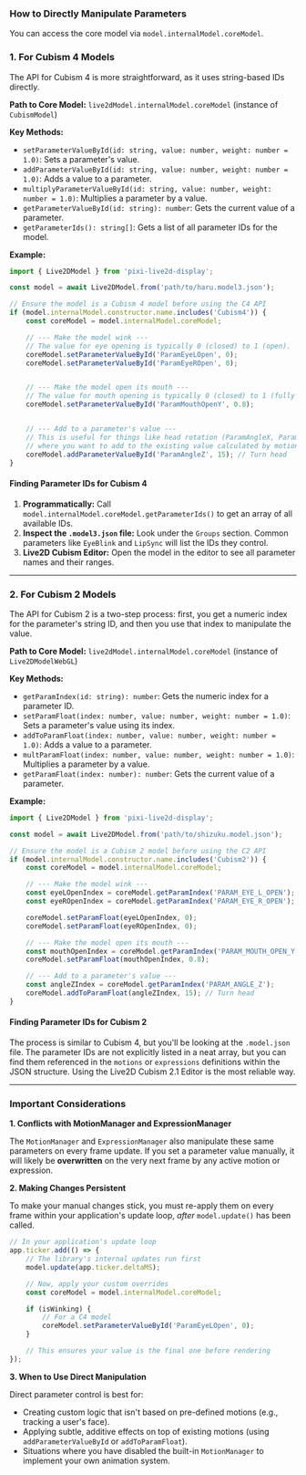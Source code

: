 ### How to Directly Manipulate Parameters

You can access the core model via `model.internalModel.coreModel`.

### 1. For Cubism 4 Models

The API for Cubism 4 is more straightforward, as it uses string-based IDs directly.

**Path to Core Model:** `live2dModel.internalModel.coreModel` (instance of `CubismModel`)

**Key Methods:**

*   `setParameterValueById(id: string, value: number, weight: number = 1.0)`: Sets a parameter's value.
*   `addParameterValueById(id: string, value: number, weight: number = 1.0)`: Adds a value to a parameter.
*   `multiplyParameterValueById(id: string, value: number, weight: number = 1.0)`: Multiplies a parameter by a value.
*   `getParameterValueById(id: string): number`: Gets the current value of a parameter.
*   `getParameterIds(): string[]`: Gets a list of all parameter IDs for the model.

**Example:**

```javascript
import { Live2DModel } from 'pixi-live2d-display';

const model = await Live2DModel.from('path/to/haru.model3.json');

// Ensure the model is a Cubism 4 model before using the C4 API
if (model.internalModel.constructor.name.includes('Cubism4')) {
    const coreModel = model.internalModel.coreModel;

    // --- Make the model wink ---
    // The value for eye opening is typically 0 (closed) to 1 (open).
    coreModel.setParameterValueById('ParamEyeLOpen', 0);
    coreModel.setParameterValueById('ParamEyeROpen', 0);


    // --- Make the model open its mouth ---
    // The value for mouth opening is typically 0 (closed) to 1 (fully open).
    coreModel.setParameterValueById('ParamMouthOpenY', 0.8);


    // --- Add to a parameter's value ---
    // This is useful for things like head rotation (ParamAngleX, ParamAngleY)
    // where you want to add to the existing value calculated by motions.
    coreModel.addParameterValueById('ParamAngleZ', 15); // Turn head
}
```

#### Finding Parameter IDs for Cubism 4

1.  **Programmatically:** Call `model.internalModel.coreModel.getParameterIds()` to get an array of all available IDs.
2.  **Inspect the `.model3.json` file:** Look under the `Groups` section. Common parameters like `EyeBlink` and `LipSync` will list the IDs they control.
3.  **Live2D Cubism Editor:** Open the model in the editor to see all parameter names and their ranges.

---

### 2. For Cubism 2 Models

The API for Cubism 2 is a two-step process: first, you get a numeric index for the parameter's string ID, and then you use that index to manipulate the value.

**Path to Core Model:** `live2dModel.internalModel.coreModel` (instance of `Live2DModelWebGL`)

**Key Methods:**

*   `getParamIndex(id: string): number`: Gets the numeric index for a parameter ID.
*   `setParamFloat(index: number, value: number, weight: number = 1.0)`: Sets a parameter's value using its index.
*   `addToParamFloat(index: number, value: number, weight: number = 1.0)`: Adds a value to a parameter.
*   `multParamFloat(index: number, value: number, weight: number = 1.0)`: Multiplies a parameter by a value.
*   `getParamFloat(index: number): number`: Gets the current value of a parameter.

**Example:**

```javascript
import { Live2DModel } from 'pixi-live2d-display';

const model = await Live2DModel.from('path/to/shizuku.model.json');

// Ensure the model is a Cubism 2 model before using the C2 API
if (model.internalModel.constructor.name.includes('Cubism2')) {
    const coreModel = model.internalModel.coreModel;

    // --- Make the model wink ---
    const eyeLOpenIndex = coreModel.getParamIndex('PARAM_EYE_L_OPEN');
    const eyeROpenIndex = coreModel.getParamIndex('PARAM_EYE_R_OPEN');

    coreModel.setParamFloat(eyeLOpenIndex, 0);
    coreModel.setParamFloat(eyeROpenIndex, 0);

    // --- Make the model open its mouth ---
    const mouthOpenIndex = coreModel.getParamIndex('PARAM_MOUTH_OPEN_Y');
    coreModel.setParamFloat(mouthOpenIndex, 0.8);

    // --- Add to a parameter's value ---
    const angleZIndex = coreModel.getParamIndex('PARAM_ANGLE_Z');
    coreModel.addToParamFloat(angleZIndex, 15); // Turn head
}
```

#### Finding Parameter IDs for Cubism 2

The process is similar to Cubism 4, but you'll be looking at the `.model.json` file. The parameter IDs are not explicitly listed in a neat array, but you can find them referenced in the `motions` or `expressions` definitions within the JSON structure. Using the Live2D Cubism 2.1 Editor is the most reliable way.

---

### Important Considerations

**1. Conflicts with MotionManager and ExpressionManager**

The `MotionManager` and `ExpressionManager` also manipulate these same parameters on every frame update. If you set a parameter value manually, it will likely be **overwritten** on the very next frame by any active motion or expression.

**2. Making Changes Persistent**

To make your manual changes stick, you must re-apply them on every frame within your application's update loop, *after* `model.update()` has been called.

```javascript
// In your application's update loop
app.ticker.add(() => {
    // The library's internal updates run first
    model.update(app.ticker.deltaMS);

    // Now, apply your custom overrides
    const coreModel = model.internalModel.coreModel;

    if (isWinking) {
        // For a C4 model
        coreModel.setParameterValueById('ParamEyeLOpen', 0);
    }

    // This ensures your value is the final one before rendering
});
```

**3. When to Use Direct Manipulation**

Direct parameter control is best for:
*   Creating custom logic that isn't based on pre-defined motions (e.g., tracking a user's face).
*   Applying subtle, additive effects on top of existing motions (using `addParameterValueById` or `addToParamFloat`).
*   Situations where you have disabled the built-in `MotionManager` to implement your own animation system.